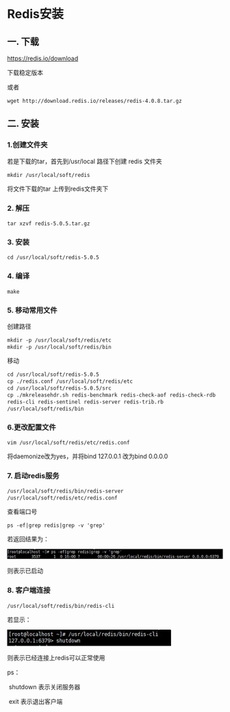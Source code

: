 # Redis安装

## 一. 下载

https://redis.io/download 

下载稳定版本

或者

```
wget http://download.redis.io/releases/redis-4.0.8.tar.gz
```



## 二. 安装

### 1.创建文件夹

若是下载的tar，首先到/usr/local 路径下创建 redis 文件夹

```shell
mkdir /usr/local/soft/redis
```

将文件下载的tar 上传到redis文件夹下

### 2. 解压

```shell
tar xzvf redis-5.0.5.tar.gz
```

### 3. 安装

```shell
cd /usr/local/soft/redis-5.0.5
```

### 4. 编译

```shell
make
```

### 5. 移动常用文件

创建路径

```shell
mkdir -p /usr/local/soft/redis/etc
mkdir -p /usr/local/soft/redis/bin
```

移动

```shell
cd /usr/local/soft/redis-5.0.5
cp ./redis.conf /usr/local/soft/redis/etc
cd /usr/local/soft/redis-5.0.5/src
cp ./mkreleasehdr.sh redis-benchmark redis-check-aof redis-check-rdb redis-cli redis-sentinel redis-server redis-trib.rb /usr/local/soft/redis/bin
```

### 6.更改配置文件

```shell
vim /usr/local/soft/redis/etc/redis.conf
```

将daemonize改为yes，并将bind 127.0.0.1 改为bind 0.0.0.0

### 7. 启动redis服务

```shell
/usr/local/soft/redis/bin/redis-server /usr/local/soft/redis/etc/redis.conf
```

查看端口号

```
ps -ef|grep redis|grep -v 'grep'
```

若返回结果为：

![截图1](img/redis/截图1.jpg)

则表示已启动

### 8. 客户端连接

```shell
/usr/local/soft/redis/bin/redis-cli
```

若显示：

![截图2](img/redis/截图2.jpg)

则表示已经连接上redis可以正常使用

ps：

​	shutdown	表示关闭服务器

​	exit				表示退出客户端

